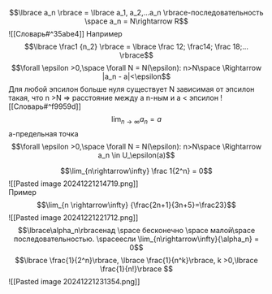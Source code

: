 $$\lbrace a_n \rbrace = \lbrace a_1, a_2,...a_n \rbrace-последовательность \space a_n = N\rightarrow R$$
![[Словарь#^35abe4]]
 Например $$\lbrace \frac1 {n_2} \rbrace = \lbrace \frac 12; \frac14; \frac 18;...
 \rbrace$$
 $$\forall \epsilon >0,\space \forall N = N(\epsilon): n>N\space \Rightarrow |a_n - a|<\epsilon$$Для любой эпсилон больше нуля существует N  зависимая от эпсилон такая, что n >N => расстояние между а n-ным и а < эпсилон
 ![[Словарь#^f9959d]]
 $$\lim_{n\rightarrow\infty} a_n =a$$
 a-предельная точка
  $$\forall \epsilon >0,\space \forall N = N(\epsilon): n>N\space \Rightarrow a_n \in U_\epsilon(a)$$
  
  
  
  
  $$\lim_{n\rightarrow\infty} \frac 1{2^n} = 0$$
  ![[Pasted image 20241221214719.png]]\
  Пример $$\lim_{n \rightarrow\infty} {\frac{2n+1}{3n+5}=\frac23}$$![[Pasted image 20241221221712.png]]
$$\lbrace\alpha_n\rbraceнад \space бесконечно \space малой\space последовательностью. \spaceесли \lim_{n\rightarrow\infty}{\alpha_n} = 0$$
$$\lbrace \frac{1}{2^n}\rbrace, \lbrace \frac{1}{n^k}\rbrace, k >0,\lbrace \frac{1}{n!}\rbrace $$
![[Pasted image 20241221231354.png]]
